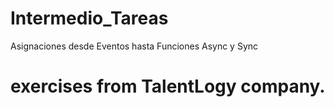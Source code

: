 # Intermedio_Tareas
Asignaciones desde Eventos hasta Funciones Async y Sync

# exercises from TalentLogy company. 
